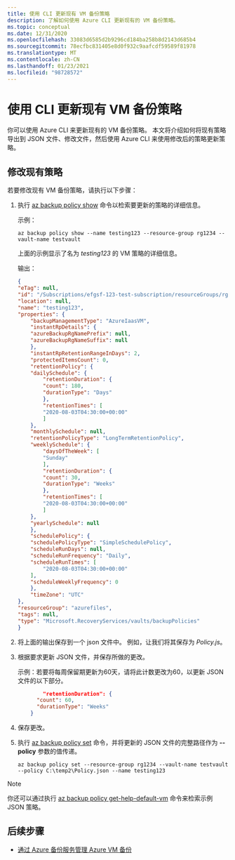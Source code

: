 ```yaml
---
title: 使用 CLI 更新现有 VM 备份策略
description: 了解如何使用 Azure CLI 更新现有的 VM 备份策略。
ms.topic: conceptual
ms.date: 12/31/2020
ms.openlocfilehash: 33083d6585d2b9296cd184ba258b8d2143d685b4
ms.sourcegitcommit: 78ecfbc831405e8d0f932c9aafcdf59589f81978
ms.translationtype: MT
ms.contentlocale: zh-CN
ms.lasthandoff: 01/23/2021
ms.locfileid: "98728572"
---
```

# <a name="update-the-existing-vm-backup-policy-using-cli"></a>使用 CLI 更新现有 VM 备份策略

你可以使用 Azure CLI 来更新现有的 VM 备份策略。 本文将介绍如何将现有策略导出到 JSON 文件、修改文件，然后使用 Azure CLI 来使用修改后的策略更新策略。

## <a name="modify-an-existing-policy"></a>修改现有策略

若要修改现有 VM 备份策略，请执行以下步骤：

1. 执行 [az backup policy show](/cli/azure/backup/policy#az_backup_policy_show) 命令以检索要更新的策略的详细信息。

    示例：

    ```azurecli
    az backup policy show --name testing123 --resource-group rg1234 --vault-name testvault
    ```

    上面的示例显示了名为 *testing123* 的 VM 策略的详细信息。

    输出：

    ```json
    {
    "eTag": null,
    "id": "/Subscriptions/efgsf-123-test-subscription/resourceGroups/rg1234/providers/Microsoft.RecoveryServices/vaults/testvault/backupPolicies/testing123",
    "location": null,
    "name": "testing123",
    "properties": {
        "backupManagementType": "AzureIaasVM",
        "instantRpDetails": {
        "azureBackupRgNamePrefix": null,
        "azureBackupRgNameSuffix": null
        },
        "instantRpRetentionRangeInDays": 2,
        "protectedItemsCount": 0,
        "retentionPolicy": {
        "dailySchedule": {
            "retentionDuration": {
            "count": 180,
            "durationType": "Days"
            },
            "retentionTimes": [
            "2020-08-03T04:30:00+00:00"
            ]
        },
        "monthlySchedule": null,
        "retentionPolicyType": "LongTermRetentionPolicy",
        "weeklySchedule": {
            "daysOfTheWeek": [
            "Sunday"
            ],
            "retentionDuration": {
            "count": 30,
            "durationType": "Weeks"
            },
            "retentionTimes": [
            "2020-08-03T04:30:00+00:00"
            ]
        },
        "yearlySchedule": null
        },
        "schedulePolicy": {
        "schedulePolicyType": "SimpleSchedulePolicy",
        "scheduleRunDays": null,
        "scheduleRunFrequency": "Daily",
        "scheduleRunTimes": [
            "2020-08-03T04:30:00+00:00"
        ],
        "scheduleWeeklyFrequency": 0
        },
        "timeZone": "UTC"
    },
    "resourceGroup": "azurefiles",
    "tags": null,
    "type": "Microsoft.RecoveryServices/vaults/backupPolicies"
    }
    ```

1. 将上面的输出保存到一个 json 文件中。 例如，让我们将其保存为 *Policy.js*。
1. 根据要求更新 JSON 文件，并保存所做的更改。

    示例：若要将每周保留期更新为60天，请将此计数更改为60，以更新 JSON 文件的以下部分。

    ```json
            "retentionDuration": {
          "count": 60,
          "durationType": "Weeks"
        }

    ```

1. 保存更改。
1. 执行 [az backup policy set](/cli/azure/backup/policy#az_backup_policy_set) 命令，并将更新的 JSON 文件的完整路径作为 **--policy** 参数的值传递。

    ```azurecli
    az backup policy set --resource-group rg1234 --vault-name testvault --policy C:\temp2\Policy.json --name testing123
    ```

>[!NOTE]
>你还可以通过执行 [az backup policy get-help-default-vm](/cli/azure/backup/policy#az_backup_policy_get_default_for_vm) 命令来检索示例 JSON 策略。

## <a name="next-steps"></a>后续步骤

- [通过 Azure 备份服务管理 Azure VM 备份](backup-azure-manage-vms.md)